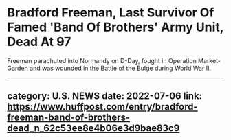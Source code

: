 # Bradford Freeman, Last Survivor Of Famed 'Band Of Brothers' Army Unit, Dead At 97

Freeman parachuted into Normandy on D-Day, fought in Operation Market-Garden and was wounded in the Battle of the Bulge during World War II.

---
category: U.S. NEWS
date: 2022-07-06
link: https://www.huffpost.com/entry/bradford-freeman-band-of-brothers-dead_n_62c53ee8e4b06e3d9bae83c9
---
